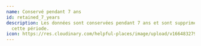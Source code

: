 ```yaml
---
name: Conservé pendant 7 ans
id: retained_7_years
description: Les données sont conservées pendant 7 ans et sont supprimées après
  cette période.
icon: https://res.cloudinary.com/helpful-places/image/upload/v1664832795/dtpr-icons/retention/yes_nudvht.svg
---
```

